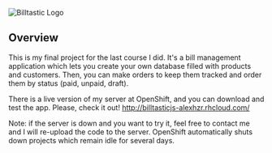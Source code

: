 ![Billtastic Logo](https://i.imgur.com/qMHOlTe.png)

## Overview
This is my final project for the last course I did. It's a bill management application which lets you create your own database filled with products and customers. Then, you can make orders to keep them tracked and order them by status (paid, unpaid, draft). 

There is a live version of my server at OpenShift, and you can download and test the app. Please, check it out! http://billtasticjs-alexhzr.rhcloud.com/

Note: if the server is down and you want to try it, feel free to contact me and I will re-upload the code to the server. OpenShift automatically shuts down projects which remain idle for several days.


